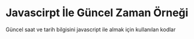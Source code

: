 # Javascirpt İle Güncel Zaman Örneği
Güncel saat ve tarih bilgisini javascript ile almak için kullanılan kodlar
